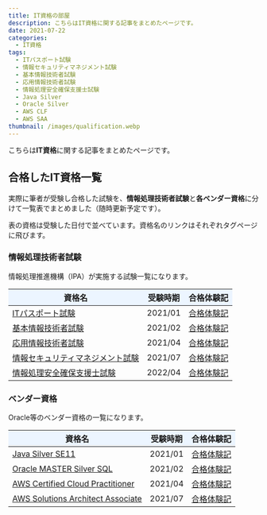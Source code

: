```yaml
---
title: IT資格の部屋
description: こちらはIT資格に関する記事をまとめたページです。
date: 2021-07-22
categories: 
  - IT資格
tags: 
  - ITパスポート試験
  - 情報セキュリティマネジメント試験
  - 基本情報技術者試験
  - 応用情報技術者試験
  - 情報処理安全確保支援士試験
  - Java Silver
  - Oracle Silver
  - AWS CLF
  - AWS SAA
thumbnail: /images/qualification.webp
---
```


こちらは**IT資格**に関する記事をまとめたページです。

<!--more-->

## 合格したIT資格一覧

実際に筆者が受験し合格した試験を、**情報処理技術者試験**と**各ベンダー資格**に分けて一覧表でまとめました（随時更新予定です）。

表の資格は受験した日付で並べています。資格名のリンクはそれぞれタグページに飛びます。

### 情報処理技術者試験

情報処理推進機構（IPA）が実施する試験一覧になります。

<table>
<thead>
<tr>
<th bgcolor="#ecf5ff">資格名</th>
<th bgcolor="#ecf5ff">受験時期</th>
<th bgcolor="#ecf5ff">合格体験記</th>
</tr>
</thead>
<tbody>
<tr>
<td><a href="/tags/ip/" target="_blank">ITパスポート試験</a></td>
<td>2021/01</td>
<td><a href="/qualification-ip-pass/" target="_blank">合格体験記</a></td>
</tr>
<tr>
<td><a href="/tags/fe/" target="_blank">基本情報技術者試験</a></td>
<td>2021/02</td>
<td><a href="/qualification-fe-pass/" target="_blank">合格体験記</a></td>
</tr>
<tr>
<td><a href="/tags/ap/" target="_blank">応用情報技術者試験</a></td>
<td>2021/04</td>
<td><a href="/qualification-ap-pass/" target="_blank">合格体験記</a></td>
</tr>
<tr>
<td><a href="/tags/sg/" target="_blank">情報セキュリティマネジメント試験</a></td>
<td>2021/07</td>
<td><a href="/qualification-sg-pass/" target="_blank">合格体験記</a></td>
</tr>
<tr>
<td><a href="/tags/sc/" target="_blank">情報処理安全確保支援士試験</a></td>
<td>2022/04</td>
<td><a href="/qualification-sc/" target="_blank">合格体験記</a></td>
</tr>
</tbody>
</table>

### ベンダー資格

Oracle等のベンダー資格の一覧になります。

<table>
<thead>
<tr>
<th bgcolor="#ecf5ff">資格名</th>
<th bgcolor="#ecf5ff">受験時期</th>
<th bgcolor="#ecf5ff">合格体験記</th>
</tr>
</thead>
<tbody>
<tr>
<td><a href="/tags/java-silver/" target="_blank">Java Silver SE11</a></td>
<td>2021/01</td>
<td><a href="/qualification-javasilverse11/" target="_blank">合格体験記</a></td>
</tr>
<tr>
<td><a href="/tags/oracle-silver/" target="_blank">Oracle MASTER Silver SQL</a></td>
<td>2021/02</td>
<td><a href="/qualification-oraclemastersilversql/" target="_blank">合格体験記</a></td>
</tr>
<tr>
<td><a href="/tags/aws-clf/" target="_blank">AWS Certified Cloud Practitioner</a></td>
<td>2021/04</td>
<td><a href="/qualification-aws-clf/" target="_blank">合格体験記</a></td>
</tr>
<tr>
<td><a href="/tags/aws-saa/" target="_blank">AWS Solutions Architect Associate</a></td>
<td>2021/07</td>
<td><a href="/qualification-aws-saa/" target="_blank">合格体験記</a></td>
</tr>
</tbody>
</table>
